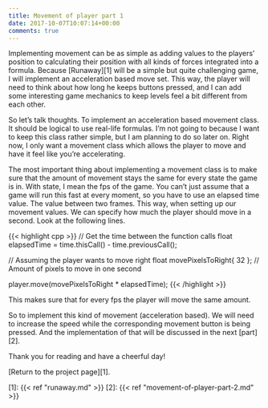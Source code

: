 ```yaml
---
title: Movement of player part 1
date: 2017-10-07T10:07:14+00:00
comments: true
---
```

Implementing movement can be as simple as adding values to the players&#8217; position to calculating their position with all kinds of forces integrated into a formula. Because [Runaway][1] will be a simple but quite challenging game, I will implement an acceleration based move set. This way, the player will need to think about how long he keeps buttons pressed, and I can add some interesting game mechanics to keep levels feel a bit different from each other.

So let&#8217;s talk thoughts. To implement an acceleration based movement class. It should be logical to use real-life formulas. I&#8217;m not going to because I want to keep this class rather simple, but I am planning to do so later on. Right now, I only want a movement class which allows the player to move and have it feel like you&#8217;re accelerating.

The most important thing about implementing a movement class is to make sure that the amount of movement stays the same for every state the game is in. With state, I mean the fps of the game. You can&#8217;t just assume that a game will run this fast at every moment, so you have to use an elapsed time value. The value between two frames. This way, when setting up our movement values. We can specify how much the player should move in a second. Look at the following lines.

{{< highlight cpp >}}
// Get the time between the function calls
float elapsedTime = time.thisCall() - time.previousCall();

// Assuming the player wants to move right
float movePixelsToRight{ 32 }; // Amount of pixels to move in one second

player.move(movePixelsToRight * elapsedTime);
{{< /highlight >}}

This makes sure that for every fps the player will move the same amount.

So to implement this kind of movement (acceleration based). We will need to increase the speed while the corresponding movement button is being pressed. And the implementation of that will be discussed in the next [part][2].

Thank you for reading and have a cheerful day!

[Return to the project page][1].

 [1]: {{< ref "runaway.md" >}}
 [2]: {{< ref "movement-of-player-part-2.md" >}}